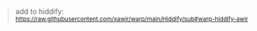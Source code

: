 >add to hiddify:
<sup>https://raw.githubusercontent.com/xawir/warp/main/Hiddify/sub#warp-hiddify-awir</sup>
